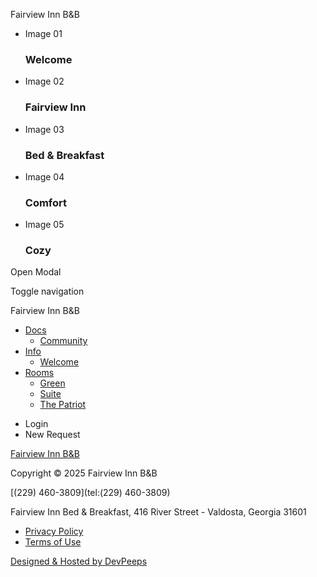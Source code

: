Fairview Inn B&B 






* Image 01

  ### Welcome
* Image 02

  ### Fairview Inn
* Image 03

  ### Bed & Breakfast
* Image 04

  ### Comfort
* Image 05

  ### Cozy

Open Modal

Toggle navigation

Fairview Inn B&B

* [Docs](javascript:void(0);)
  + [Community](#)
* [Info](#)
  + [Welcome](#)
* [Rooms](#) 
  + [Green](#)
  + [Suite](#)
  + [The Patriot](#)

+ Login
+ New Request



[Fairview Inn B&B](#)

Copyright © 2025 Fairview Inn B&B

[(229) 460-3809](tel:(229) 460-3809)

  
Fairview Inn Bed & Breakfast, 416 River Street - Valdosta, Georgia 31601

* [Privacy Policy](#)
* [Terms of Use](#)

[Designed & Hosted by DevPeeps](http://devpeeps.com)